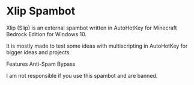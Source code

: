 # Xlip Spambot

Xlip (Slip) is an external spambot written in AutoHotKey for Minecraft Bedrock Edition for Windows 10.

It is mostly made to test some ideas with multiscripting in AutoHotKey for bigger ideas and projects.

Features Anti-Spam Bypass

I am not responsible if you use this spambot and are banned.
